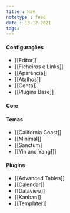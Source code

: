 ```yaml
---
title : Nav
notetype : feed
date : 13-12-2021
tags: 
---
```


#### Configurações
- [[Editor]]
- [[Ficheiros e Links]]
- [[Aparência]]
- [[Atalhos]]
- [[Conta]]
- [[Plugins Base]]

#### Core


#### Temas
- [[California Coast]]
- [[Minimal]]
- [[Sanctum]
- [[Yin and Yang]]]

#### Plugins
- [[Advanced Tables]]
- [[Calendar]]
- [[Dataview]]
- [[Kanban]]
- [[Templater]]

